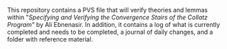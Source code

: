 This repository contains a PVS file that will verify theories and lemmas within "_Specifying and Verifying the Convergence Stairs of the Collatz Program_" by Ali Ebnenasir. 
In addition, it contains a log of what is currently completed and needs to be completed, a journal of daily changes, and a folder with reference material.

